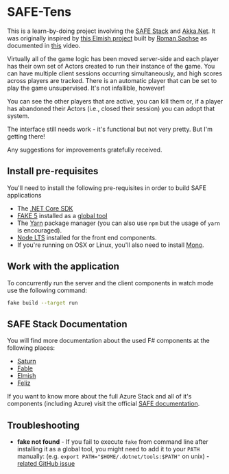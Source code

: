 # SAFE-Tens
This is a learn-by-doing project involving the [SAFE Stack](https://safe-stack.github.io/) and [Akka.Net](https://getakka.net/). It was originally inspired by [this Elmish project](https://github.com/rommsen/tens) built by [Roman Sachse](https://github.com/rommsen) as documented in [this](https://youtu.be/jeYlmH2NlTw) video.

Virtually all of the game logic has been moved server-side and each player has their own set of Actors created to run their instance of the game. You can have multiple client sessions occurring simultaneously, and high scores across players are tracked. There is an automatic player that can be set to play the game unsupervised. It's not infallible, however!

You can see the other players that are active, you can kill them or, if a player has abandoned their Actors (i.e., closed their session) you can adopt that system.

The interface still needs work - it's functional but not very pretty. But I'm getting there!

Any suggestions for improvements gratefully received.


## Install pre-requisites

You'll need to install the following pre-requisites in order to build SAFE applications

* The [.NET Core SDK](https://www.microsoft.com/net/download)
* [FAKE 5](https://fake.build/) installed as a [global tool](https://fake.build/fake-gettingstarted.html#Install-FAKE)
* The [Yarn](https://yarnpkg.com/lang/en/docs/install/) package manager (you can also use `npm` but the usage of `yarn` is encouraged).
* [Node LTS](https://nodejs.org/en/download/) installed for the front end components.
* If you're running on OSX or Linux, you'll also need to install [Mono](https://www.mono-project.com/docs/getting-started/install/).

## Work with the application

To concurrently run the server and the client components in watch mode use the following command:

```bash
fake build --target run
```


## SAFE Stack Documentation

You will find more documentation about the used F# components at the following places:

* [Saturn](https://saturnframework.org/docs/)
* [Fable](https://fable.io/docs/)
* [Elmish](https://elmish.github.io/elmish/)
* [Feliz](https://github.com/Zaid-Ajaj/Feliz)

If you want to know more about the full Azure Stack and all of it's components (including Azure) visit the official [SAFE documentation](https://safe-stack.github.io/docs/).

## Troubleshooting

* **fake not found** - If you fail to execute `fake` from command line after installing it as a global tool, you might need to add it to your `PATH` manually: (e.g. `export PATH="$HOME/.dotnet/tools:$PATH"` on unix) - [related GitHub issue](https://github.com/dotnet/cli/issues/9321)
